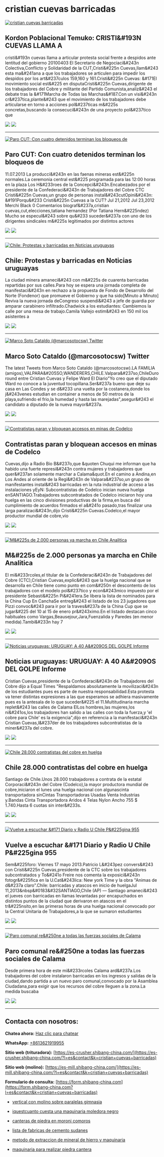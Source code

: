 # cristian cuevas barricadas

<a href="https://swt.shibang-china.com/?l=es&img&k=cristian+cuevas+barricadas" target="_blank">![cristian cuevas barricadas](http://static.shibang-china.com/all-800x300/1238.jpg)</a>

## Kordon Poblacional Temuko: CRISTI&#193N CUEVAS LLAMA A
cristi&#193n cuevas llama a articular protesta social frente a despidos ante lentitud del gobierno 20100403 El Secretario de Negociaci&#243n Colectiva,Conflicto y Solidaridad de la CUT,Cristi&#225n Cuevas,llam&#243 esta ma&#241ana a que los trabajadores se articulen para impedir los despidos por los art&#237culos 159,160 y 161.Cristi&#225n Cuevas: &#171El movimiento social est&#225 en disputaCristi&#225n Cuevas,dirigente de los trabajadores del Cobre y militante del Partido Comunista,analiz&#243 el debate tras la &#171Marcha de Todas las Marchas&#187.Con un visi&#243n cr&#237tica,plante&#243 que el movimiento de los trabajadores debe articularse en torno a acciones pol&#237ticas m&#225s concretas,buscando la consecuci&#243n de una proyecto pol&#237tico que


<a href="https://whatsapp.shibangsoft.com/WhatsApp.php" target="_blank" title="WhatsApp">![](http://static.shibang-china.com/icon/whatsapp.png)</a> <a href="https://swt.shibang-china.com/?l=es&icon&k=cristian+cuevas+barricadas" target="_blank">![](http://static.shibang-china.com/icon/chat-es.png)</a>

---

<a href="https://swt.shibang-china.com/?l=es&img&k=cristian+cuevas+barricadas" target="_blank">![Paro CUT: Con cuatro detenidos terminan los bloqueos de](http://static.shibang-china.com/all-800x300/1376.jpg)</a>

## Paro CUT: Con cuatro detenidos terminan los bloqueos de
11.07.2013 La producci&#243n en las faenas mineras est&#225n normales.La ceremonia central est&#225 programada para las 12:00 horas en la plaza Los H&#233roes de la Concepci&#243n.Encabezados por el presidente de la Confederaci&#243n de Trabajadores del Cobre CTC Cristi&#225n Cuevas,un grupo de personas instal&#243cutOpini&#243n: &#191Porqu&#233 Cristi&#225n Cuevas a la CUT? Jul 21,2012 Jul 23,2012 Merchi Black 0 Comentarios biograf&#237a,cristian cuevas,cut,elecciones,tatiana hernandez (Por Tatiana Hern&#225ndez) Mucho se especul&#243 sobre qu&#233 suceder&#237a con uno de los dirigentes sindicales m&#225s legitimados por distintos actores


<a href="https://whatsapp.shibangsoft.com/WhatsApp.php" target="_blank" title="WhatsApp">![](http://static.shibang-china.com/icon/whatsapp.png)</a> <a href="https://swt.shibang-china.com/?l=es&icon&k=cristian+cuevas+barricadas" target="_blank">![](http://static.shibang-china.com/icon/chat-es.png)</a>

---

<a href="https://swt.shibang-china.com/?l=es&img&k=cristian+cuevas+barricadas" target="_blank">![Chile: Protestas y barricadas en Noticias uruguayas](http://static.shibang-china.com/all-800x300/658.jpg)</a>

## Chile: Protestas y barricadas en Noticias uruguayas
La ciudad minera amaneci&#243 con m&#225s de cuarenta barricadas repartidas por sus calles.Para hoy se espera una jornada completa de manifestaci&#243n en rechazo a la propuesta de Fondo de Desarrollo del Norte (Fondenor) que promueve el Gobierno y que ha sido[Minuto a Minuto] Reviva la nueva jornada deCongreso suspendi&#243 a jefe de guardia por amparar carabinero infiltrado.Chadwick a los estudiantes: Cambiemos la calle por una mesa de trabajo.Camila Vallejo estim&#243 en 150 mil los asistentes a


<a href="https://whatsapp.shibangsoft.com/WhatsApp.php" target="_blank" title="WhatsApp">![](http://static.shibang-china.com/icon/whatsapp.png)</a> <a href="https://swt.shibang-china.com/?l=es&icon&k=cristian+cuevas+barricadas" target="_blank">![](http://static.shibang-china.com/icon/chat-es.png)</a>

---

<a href="https://swt.shibang-china.com/?l=es&img&k=cristian+cuevas+barricadas" target="_blank">![Marco Soto Cataldo (@marcosotocsw) Twitter](http://static.shibang-china.com/all-800x300/252.jpg)</a>

## Marco Soto Cataldo (@marcosotocsw) Twitter
The latest Tweets from Marco Soto Cataldo (@marcosotocsw).LA FAMILIA (amigos),VALPARA&#205SO,WANDERERS,CHILE.Valpara&#237so,ChileDuro round entre Cristian Cuevas y Felipe Ward El Diario"Yo creo que el diputado Ward no conoce a la juventud tocopillana.Ser&#237a bueno que deje su casa en Las Condes y se d&#233 una vuelta por la costanera,donde los j&#243venes estudian en container a menos de 50 metros de la playa,sufriendo el frio,la humedad y hasta las marejadas",asegur&#243 el candidato a diputado de la nueva mayor&#237a.


<a href="https://whatsapp.shibangsoft.com/WhatsApp.php" target="_blank" title="WhatsApp">![](http://static.shibang-china.com/icon/whatsapp.png)</a> <a href="https://swt.shibang-china.com/?l=es&icon&k=cristian+cuevas+barricadas" target="_blank">![](http://static.shibang-china.com/icon/chat-es.png)</a>

---

<a href="https://swt.shibang-china.com/?l=es&img&k=cristian+cuevas+barricadas" target="_blank">![Contratistas paran y bloquean accesos en minas de Codelco](http://static.shibang-china.com/all-800x300/516.jpg)</a>

## Contratistas paran y bloquean accesos en minas de Codelco
Cuevas,dijo a Radio Bio B&#237o,que &quoten Chuqui me informan que ha habido una fuerte represi&#243n contra mujeres y trabajadores que quer&#237an solamente marchar a Calama&quot.En el camino a Andina,en Los Andes al oriente de la Regi&#243n de Valpara&#237so,un grupo de manifestantes instal&#243 barricadas en la ruta industrial de acceso a las instalaciones yEyN: Subcontratistas de Codelco inician nueva huelga enSANTIAGO.Trabajadores subcontratados de Codelco iniciaron hoy una huelga en las cinco divisiones productivas de la firma,en busca del cumplimiento de acuerdos firmados el a&#241o pasado,tras finalizar una larga paralizaci&#243n,dijo Cristi&#225n Cuevas.Codelco,el mayor productor mundial de cobre,vio


<a href="https://whatsapp.shibangsoft.com/WhatsApp.php" target="_blank" title="WhatsApp">![](http://static.shibang-china.com/icon/whatsapp.png)</a> <a href="https://swt.shibang-china.com/?l=es&icon&k=cristian+cuevas+barricadas" target="_blank">![](http://static.shibang-china.com/icon/chat-es.png)</a>

---

<a href="https://swt.shibang-china.com/?l=es&img&k=cristian+cuevas+barricadas" target="_blank">![M&#225s de 2.000 personas ya marcha en Chile Analitica](http://static.shibang-china.com/all-800x300/418.jpg)</a>

## M&#225s de 2.000 personas ya marcha en Chile Analitica
El mi&#233rcoles,el titular de la Confederaci&#243n de Trabajadores del Cobre (CTC),Cristian Cuevas,explic&#243 que la huelga nacional que se desarrolla en Chile tiene como punto en com&#250n el descontento de los trabajadores con el modelo pol&#237tico y econ&#243mico impuesto por el presidente Sebasti&#225n Pi&#241era.Se libera la lista de nominados para la China Cup En CanchaSe entreg&#243 el listado de los 23 jugadores que Pizzi convoc&#243 para ir por la traves&#237a de la China Cup que se jugar&#225 del 10 al 15 de enero pr&#243ximo.En el listado destacan cinco habituales como Vargas,Beausejour,Jara,Fuenzalida y Paredes (en menor medida).Tambi&#233n hay 7


<a href="https://whatsapp.shibangsoft.com/WhatsApp.php" target="_blank" title="WhatsApp">![](http://static.shibang-china.com/icon/whatsapp.png)</a> <a href="https://swt.shibang-china.com/?l=es&icon&k=cristian+cuevas+barricadas" target="_blank">![](http://static.shibang-china.com/icon/chat-es.png)</a>

---

<a href="https://swt.shibang-china.com/?l=es&img&k=cristian+cuevas+barricadas" target="_blank">![Noticias uruguayas: URUGUAY: A 40 A&#209OS DEL GOLPE Informe](http://static.shibang-china.com/all-800x300/863.jpg)</a>

## Noticias uruguayas: URUGUAY: A 40 A&#209OS DEL GOLPE Informe
Cristian Cuevas,presidente de la Confederaci&#243n de Trabajadores del Cobre dijo a Equal Times "Respaldamos absolutamente la movilizaci&#243n de los estudiantes pues es parte de nuestra responsabilidad.Esta protesta va tener distintas expresiones a las que esperamos se adhiera masivamente pues es la antesala de lo que suceder&#225 el 11.Multitudinaria marcha replet&#243 las calles de Calama ElLos hombres,las mujeres,los ni&#241os,los trabajadores han salido a las calles con toda la fuerza,y 'el cobre para Chile' es la exigencia",dijo en referencia a la manifestaci&#243n Cristian Cuevas,l&#237der de los trabajadores subcontratistas de la miner&#237a del cobre.


<a href="https://whatsapp.shibangsoft.com/WhatsApp.php" target="_blank" title="WhatsApp">![](http://static.shibang-china.com/icon/whatsapp.png)</a> <a href="https://swt.shibang-china.com/?l=es&icon&k=cristian+cuevas+barricadas" target="_blank">![](http://static.shibang-china.com/icon/chat-es.png)</a>

---

<a href="https://swt.shibang-china.com/?l=es&img&k=cristian+cuevas+barricadas" target="_blank">![Chile 28.000 contratistas del cobre en huelga](http://static.shibang-china.com/all-800x300/651.jpg)</a>

## Chile 28.000 contratistas del cobre en huelga
Santiago de Chile.Unos 28.000 trabajadores a contrata de la estatal Corporaci&#243n del Cobre (Codelco),la mayor productora mundial de cobre,iniciaron el lunes una huelga nacional con algunascinta transportadora sinCintas Transportadoras Usadas Venta Industrias y.Bandas Cinta Transportadora Aridos 4 Telas Nylon Ancho 755 $ 1.740.Hasta 6 cuotas sin inter&#233s.


<a href="https://whatsapp.shibangsoft.com/WhatsApp.php" target="_blank" title="WhatsApp">![](http://static.shibang-china.com/icon/whatsapp.png)</a> <a href="https://swt.shibang-china.com/?l=es&icon&k=cristian+cuevas+barricadas" target="_blank">![](http://static.shibang-china.com/icon/chat-es.png)</a>

---

<a href="https://swt.shibang-china.com/?l=es&img&k=cristian+cuevas+barricadas" target="_blank">![Vuelve a escuchar &#171 Diario y Radio U Chile P&#225gina 955](http://static.shibang-china.com/all-800x300/920.jpg)</a>

## Vuelve a escuchar &#171 Diario y Radio U Chile P&#225gina 955
Sem&#225foro: Viernes 17 mayo 2013.Patricio L&#243pez convers&#243 con Cristi&#225n Cuevas,presidente de la CTC sobre los trabajadores subcontratados y To&#241o Freire nos comenta la exposici&#243n fotogr&#225fica en la U.Cat&#243lica: New york Time y la obra "Animas de d&#237a claro".Chile: barricadas y atascos en inicio de huelgaJul 11,2013&nbsp&#0183&#32SANTIAGO,Chile (AP) — Santiago amaneci&#243 el jueves con barricadas en llamas levantadas por encapuchados en distintos puntos de la ciudad que derivaron en atascos en el tr&#225nsito,en las primeras horas de una huelga nacional convocado por la Central Unitaria de Trabajadores,a la que se sumaron estudiantes


<a href="https://whatsapp.shibangsoft.com/WhatsApp.php" target="_blank" title="WhatsApp">![](http://static.shibang-china.com/icon/whatsapp.png)</a> <a href="https://swt.shibang-china.com/?l=es&icon&k=cristian+cuevas+barricadas" target="_blank">![](http://static.shibang-china.com/icon/chat-es.png)</a>

---

<a href="https://swt.shibang-china.com/?l=es&img&k=cristian+cuevas+barricadas" target="_blank">![Paro comunal re&#250ne a todas las fuerzas sociales de Calama](http://static.shibang-china.com/all-800x300/740.jpg)</a>

## Paro comunal re&#250ne a todas las fuerzas sociales de Calama
Desde primera hora de este mi&#233rcoles Calama ard&#237a.Los trabajadores del cobre instalaron barricadas en los ingresos y salidas de la ciudad,dando partida a un nuevo paro comunal,convocado por la Asamblea Ciudadana,para exigir que los recursos del cobre lleguen a la zona.La medida buscaba

<a href="https://whatsapp.shibangsoft.com/WhatsApp.php" target="_blank" title="WhatsApp">![](http://static.shibang-china.com/icon/whatsapp.png)</a> <a href="https://swt.shibang-china.com/?l=es&icon&k=cristian+cuevas+barricadas" target="_blank">![](http://static.shibang-china.com/icon/chat-es.png)</a>

---
## Contacta con nosotros:

**Chatea ahora:** [Haz clic para chatear](https://swt.shibang-china.com?l=es&contact&k=cristian+cuevas+barricadas)

**WhatsApp:**  [+8613621919955](https://whatsapp.shibangsoft.com/WhatsApp.php)

**Sitio web (trituradora):** [https://es-crusher.shibang-china.com/](https://es-crusher.shibang-china.com/?l=es&contact&k=cristian+cuevas+barricadas)

**Sitio web (molino):** [https://es-mill.shibang-china.com/](https://es-mill.shibang-china.com/?l=es&contact&k=cristian+cuevas+barricadas)

**Formulario de consulta:** [https://form.shibang-china.com](https://form.shibang-china.com?l=es&contact&k=cristian+cuevas+barricadas)

* [vertical con molino sobre paralelas gimnasia](../77/vertical%20con%20molino%20sobre%20paralelas%20gimnasia.md)

* [iquestcuanto cuesta una maquinaria moledora negro](../80/iquestcuanto%20cuesta%20una%20maquinaria%20moledora%20negro.md)

* [canteras de piedra en moroni comoros](../67/canteras%20de%20piedra%20en%20moroni%20comoros.md)

* [lista de fabricas de cemento sudanes](../75/lista%20de%20fabricas%20de%20cemento%20sudanes.md)

* [metodo de extraccion de mineral de hierro y maquinaria](../78/metodo%20de%20extraccion%20de%20mineral%20de%20hierro%20y%20maquinaria.md)

* [maquinaria para realizar piedra cantera](../78/maquinaria%20para%20realizar%20piedra%20cantera.md)